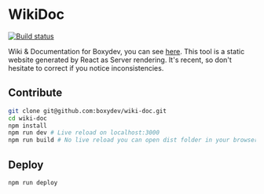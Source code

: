 # WikiDoc

[![Build status](https://travis-ci.org/boxydev/wiki-doc.svg)](https://travis-ci.org/boxydev/wiki-doc)

Wiki & Documentation for Boxydev, you can see [here](https://boxydev.github.io/wiki-doc).
This tool is a static website generated by React as Server rendering. It's recent, so don't hesitate to correct if you notice inconsistencies.

## Contribute

```bash
git clone git@github.com:boxydev/wiki-doc.git
cd wiki-doc
npm install
npm run dev # Live reload on localhost:3000
npm run build # No live reload you can open dist folder in your browser
```

## Deploy

```bash
npm run deploy
```
